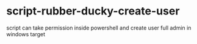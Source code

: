 # script-rubber-ducky-create-user
script can take permission inside powershell and create user full admin in windows target
